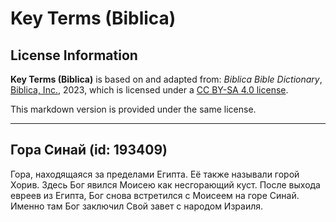 # Key Terms (Biblica)

## License Information

**Key Terms (Biblica)** is based on and adapted from: _Biblica Bible Dictionary_, [Biblica, Inc.](https://www.biblica.com/), 2023, which is licensed under a [CC BY-SA 4.0 license](https://creativecommons.org/licenses/by-sa/4.0/legalcode.en).

This markdown version is provided under the same license.



--------------------------------

## Гора Синай (id: 193409)

Гора, находящаяся за пределами Египта. Её также называли горой Хорив. Здесь Бог явился Моисею как несгорающий куст. После выхода евреев из Египта, Бог снова встретился с Моисеем на горе Синай. Именно там Бог заключил Свой завет с народом Израиля.



